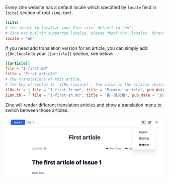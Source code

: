 Every zine website has a default locale which specified by `locale` field in `[site]` section of root `zine.toml`.

```toml
[site]
# the locale to localize your Zine site. default to "en".
# Zine has builtin supported locales, please check the `locales` directory of zine's repo.
locale = "en"
```

If you need add translation version for an article, you can simply add `i18n.locale` to your `[[article]]` section, see below:

```toml
[[article]]
file = "1-first.md"
title = "First article"
# the translations of this artcle.
# the key of syntax is `i18n.[locale]`, the value is the article object.
i18n.fr = { file = "1-first-fr.md", title = "Premier article", pub_date = "2022-11-27" }
i18n.zh = { file = "1-first-zh.md", title = "第一篇文章", pub_date = "2022-11-27" }
```

Zine will render different translation articles and show a translation menu to switch between those articles.

![](/static/translation.png)